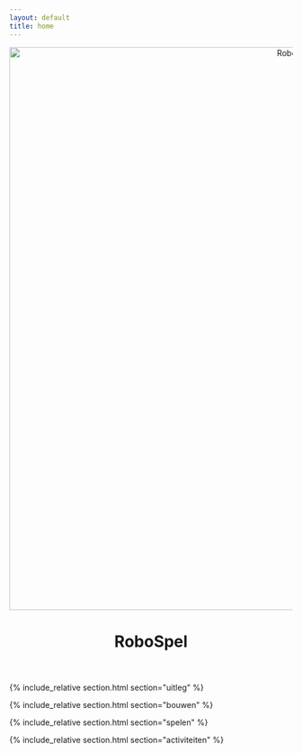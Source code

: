 ```yaml
---
layout: default
title: home
---
```


<header class="text-center">
<div class="container-fluid">
<div class="col-md-4 col-md-offset-4 col-sm-6 col-sm-offset-3 col-xs-8 col-xs-offset-2">
<img src="{{site.baseurl}}/images/robo.svg" class="img-responsive" width="1000px" alt="RoboSpel"/>
<h1><span>RoboSpel</span></h1>
</div>
</div>
</header>

{% include_relative section.html section="uitleg" %}

{% include_relative section.html section="bouwen" %}

{% include_relative section.html section="spelen" %}

{% include_relative section.html section="activiteiten" %}